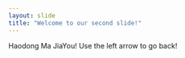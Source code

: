 ```yaml
---
layout: slide
title: "Welcome to our second slide!"
---
```

Haodong Ma JiaYou!
Use the left arrow to go back!
